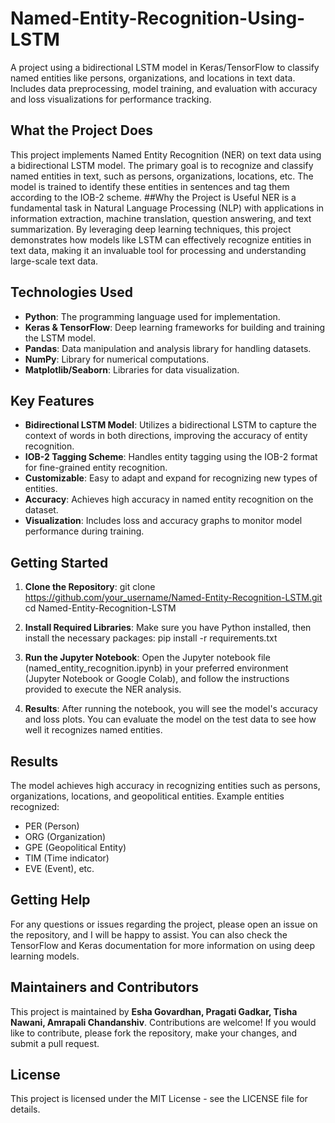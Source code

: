 # Named-Entity-Recognition-Using-LSTM
A project using a bidirectional LSTM model in Keras/TensorFlow to classify named entities like persons, organizations, and locations in text data. Includes data preprocessing, model training, and evaluation with accuracy and loss visualizations for performance tracking.

## What the Project Does
This project implements Named Entity Recognition (NER) on text data using a bidirectional LSTM model. The primary goal is to recognize and classify named entities in text, such as persons, organizations, locations, etc. The model is trained to identify these entities in sentences and tag them according to the IOB-2 scheme.
##Why the Project is Useful
NER is a fundamental task in Natural Language Processing (NLP) with applications in information extraction, machine translation, question answering, and text summarization. By leveraging deep learning techniques, this project demonstrates how models like LSTM can effectively recognize entities in text data, making it an invaluable tool for processing and understanding large-scale text data.

## Technologies Used
- **Python**: The programming language used for implementation.
- **Keras & TensorFlow**: Deep learning frameworks for building and training the LSTM model.
- **Pandas**: Data manipulation and analysis library for handling datasets.
- **NumPy**: Library for numerical computations.
- **Matplotlib/Seaborn**: Libraries for data visualization.

## Key Features
- **Bidirectional LSTM Model**: Utilizes a bidirectional LSTM to capture the context of words in both directions, improving the accuracy of entity recognition.
- **IOB-2 Tagging Scheme**: Handles entity tagging using the IOB-2 format for fine-grained entity recognition.
- **Customizable**: Easy to adapt and expand for recognizing new types of entities.
- **Accuracy**: Achieves high accuracy in named entity recognition on the dataset.
- **Visualization**: Includes loss and accuracy graphs to monitor model performance during training.

## Getting Started
1. **Clone the Repository**:
   git clone https://github.com/your_username/Named-Entity-Recognition-LSTM.git
   cd Named-Entity-Recognition-LSTM
   
2. **Install Required Libraries**:
   Make sure you have Python installed, then install the necessary packages:
   pip install -r requirements.txt
   
3. **Run the Jupyter Notebook**:
   Open the Jupyter notebook file (named_entity_recognition.ipynb) in your preferred environment (Jupyter Notebook or Google Colab), and follow the instructions provided to 
   execute the NER analysis.
   
4. **Results**:
   After running the notebook, you will see the model's accuracy and loss plots. You can evaluate the model on the test data to see how well it recognizes named entities.

## Results
The model achieves high accuracy in recognizing entities such as persons, organizations, locations, and geopolitical entities.
Example entities recognized:
- PER (Person)
- ORG (Organization)
- GPE (Geopolitical Entity)
- TIM (Time indicator)
- EVE (Event), etc.

## Getting Help
For any questions or issues regarding the project, please open an issue on the repository, and I will be happy to assist. You can also check the TensorFlow and Keras documentation for more information on using deep learning models.

## Maintainers and Contributors
This project is maintained by **Esha Govardhan, Pragati Gadkar, Tisha Nawani, Amrapali Chandanshiv**. Contributions are welcome! If you would like to contribute, please fork the repository, make your changes, and submit a pull request.

## License
This project is licensed under the MIT License - see the LICENSE file for details.
